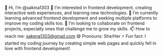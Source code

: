 👋 Hi, I’m @sakina1303
👀 I’m interested in frontend development, creating interactive web experiences, and learning new technologies.
🌱 I’m currently learning advanced frontend development and seeking multiple platforms to improve my coding skills too.
💞️ I’m looking to collaborate on frontend projects, especially ones that challenge me to grow my skills.
📫 How to reach me: sakena1303@gmail.com
😄 Pronouns: She/Her
⚡ Fun fact: I started my coding journey by creating simple web pages and quickly fell in love with frontend development!
